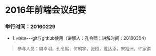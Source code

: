 

# 2016年前端会议纪要

### 举行时间：20160229

  * 1.`已解决`---git与github使用（讲解人：孔令熙；讲解时间：20160304）

  > 参与人员：周卓明，孔令熙，何朝宇，张桓，戴达添，宋裕洲，许家淇

    


